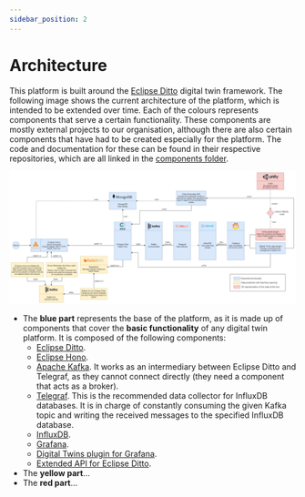 ```yaml
---
sidebar_position: 2
---
```


# Architecture

This platform is built around the [Eclipse Ditto](https://www.eclipse.org/ditto/) digital twin framework. The following image shows the current architecture of the platform, which is intended to be extended over time. Each of the colours represents components that serve a certain functionality. These components are mostly external projects to our organisation, although there are also certain components that have had to be created especially for the platform. The code and documentation for these can be found in their respective repositories, which are all linked in the [components folder](https://github.com/ertis-research/digital-twins-platform/tree/main/components).

![Architecture](img/architecture.jpg)

- The **blue part** represents the base of the platform, as it is made up of components that cover the **basic functionality** of any digital twin platform. It is composed of the following components:
  - [Eclipse Ditto](https://www.eclipse.org/ditto/).
  - [Eclipse Hono](https://www.eclipse.org/hono/).
  - [Apache Kafka](https://kafka.apache.org/). It works as an intermediary between Eclipse Ditto and Telegraf, as they cannot connect directly (they need a component that acts as a broker).
  - [Telegraf](https://www.influxdata.com/time-series-platform/telegraf/). This is the recommended data collector for InfluxDB databases. It is in charge of constantly consuming the given Kafka topic and writing the received messages to the specified InfluxDB database.
  - [InfluxDB](https://www.influxdata.com/products/influxdb-overview/).
  - [Grafana](https://grafana.com/oss/grafana/).
  - [Digital Twins plugin for Grafana](https://github.com/ertis-research/digital-twins-plugin-for-Grafana/).
  - [Extended API for Eclipse Ditto](https://github.com/ertis-research/extended-api-for-Eclipse-Ditto/).
- The **yellow part**...
- The **red part**...